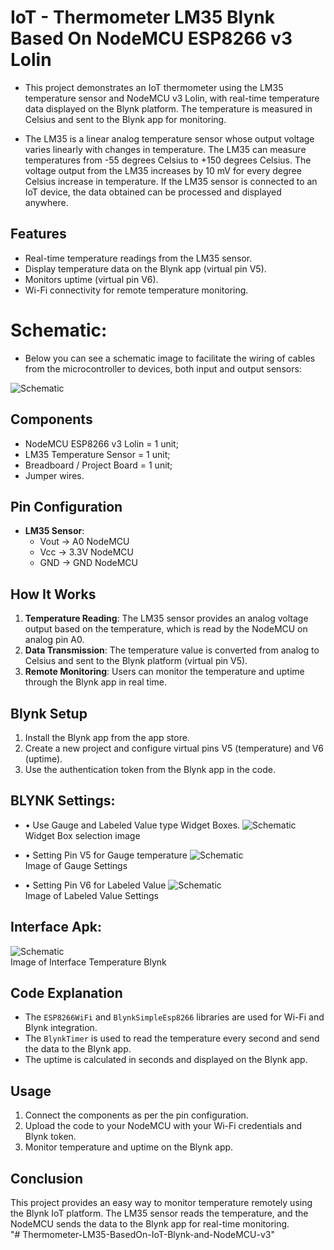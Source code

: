 # IoT - Thermometer LM35 Blynk Based On NodeMCU ESP8266 v3 Lolin

- This project demonstrates an IoT thermometer using the LM35 temperature sensor and NodeMCU v3 Lolin, with real-time temperature data displayed on the Blynk platform. The temperature is measured in Celsius and sent to the Blynk app for monitoring.

- The LM35 is a linear analog temperature sensor whose output voltage varies linearly with changes in temperature. The LM35 can measure temperatures from -55 degrees Celsius to +150 degrees Celsius. The voltage output from the LM35 increases by 10 mV for every degree Celsius increase in temperature. If the LM35 sensor is connected to an IoT device, the data obtained can be processed and displayed anywhere.

## Features

- Real-time temperature readings from the LM35 sensor.
- Display temperature data on the Blynk app (virtual pin V5).
- Monitors uptime (virtual pin V6).
- Wi-Fi connectivity for remote temperature monitoring.

# Schematic:

- Below you can see a schematic image to facilitate the wiring of cables from the microcontroller to devices, both input and output sensors:

![Schematic](img/skema.jpg)

## Components

- NodeMCU ESP8266 v3 Lolin = 1 unit;
- LM35 Temperature Sensor = 1 unit;
- Breadboard / Project Board = 1 unit;
- Jumper wires.

## Pin Configuration

- **LM35 Sensor**:
  - Vout → A0 NodeMCU
  - Vcc → 3.3V NodeMCU
  - GND → GND NodeMCU

## How It Works

1. **Temperature Reading**: The LM35 sensor provides an analog voltage output based on the temperature, which is read by the NodeMCU on analog pin A0.
2. **Data Transmission**: The temperature value is converted from analog to Celsius and sent to the Blynk platform (virtual pin V5).
3. **Remote Monitoring**: Users can monitor the temperature and uptime through the Blynk app in real time.

## Blynk Setup

1. Install the Blynk app from the app store.
2. Create a new project and configure virtual pins V5 (temperature) and V6 (uptime).
3. Use the authentication token from the Blynk app in the code.

## BLYNK Settings:

- • Use Gauge and Labeled Value type Widget Boxes.
  ![Schematic](img/1.widgetbox_gauge_and_labeled-value.jpg)<br/>
  Widget Box selection image<br/>

- • Setting Pin V5 for Gauge temperature
  ![Schematic](img/2.gauge-settings.png)<br/>
  Image of Gauge Settings <br/>

- • Setting Pin V6 for Labeled Value
  ![Schematic](img/3.labeled-value-settings.png)<br/>
  Image of Labeled Value Settings <br/>

## Interface Apk:

![Schematic](img/4.interface.png)<br/>
Image of Interface Temperature Blynk <br/>

## Code Explanation

- The `ESP8266WiFi` and `BlynkSimpleEsp8266` libraries are used for Wi-Fi and Blynk integration.
- The `BlynkTimer` is used to read the temperature every second and send the data to the Blynk app.
- The uptime is calculated in seconds and displayed on the Blynk app.

## Usage

1. Connect the components as per the pin configuration.
2. Upload the code to your NodeMCU with your Wi-Fi credentials and Blynk token.
3. Monitor temperature and uptime on the Blynk app.

## Conclusion

This project provides an easy way to monitor temperature remotely using the Blynk IoT platform. The LM35 sensor reads the temperature, and the NodeMCU sends the data to the Blynk app for real-time monitoring.
<br/>
"# Thermometer-LM35-BasedOn-IoT-Blynk-and-NodeMCU-v3" 
